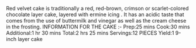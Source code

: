 Red velvet cake is traditionally a red, red-brown, crimson or scarlet-colored chocolate layer cake, layered with ermine icing .
It has an acidic taste that comes from the use of buttermilk and vinegar as well as the cream cheese in the frosting.
INFORMATION FOR THE CAKE :-
Prep:25 mins
Cook:30 mins
Additional:1 hr 30 mins
Total:2 hrs 25 mins
Servings:12 PIECES
Yield:1 9-inch layer cake